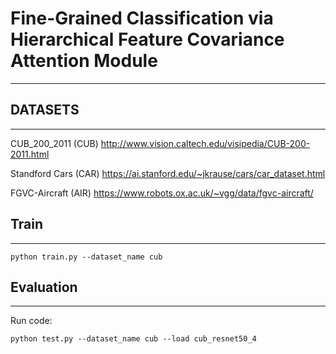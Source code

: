 # **Fine-Grained Classification via Hierarchical Feature Covariance Attention Module**

--- 

## **DATASETS**

---

CUB_200_2011 (CUB) http://www.vision.caltech.edu/visipedia/CUB-200-2011.html

Standford Cars (CAR) https://ai.stanford.edu/~jkrause/cars/car_dataset.html

FGVC-Aircraft (AIR) https://www.robots.ox.ac.uk/~vgg/data/fgvc-aircraft/


## **Train**

---

```
python train.py --dataset_name cub
```

## **Evaluation**

---

Run code:

```
python test.py --dataset_name cub --load cub_resnet50_4
```

